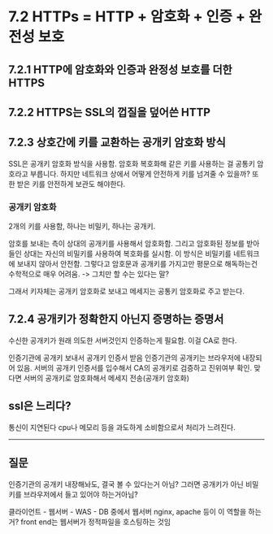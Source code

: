 # 7.2 HTTPs = HTTP + 암호화 + 인증 + 완전성 보호
## 7.2.1 HTTP에 암호화와 인증과 완정성 보호를 더한 HTTPS
## 7.2.2 HTTPS는 SSL의 껍질을 덮어쓴 HTTP
## 7.2.3 상호간에 키를 교환하는 공개키 암호화 방식
SSL은 공개키 암호화 방식을 사용함.
암호화 복호화해 같은 키를 사용하는 걸 공통키 암호라고 부릅니다.
하지만 네트워크 상에서 어떻게 안전하게 키를 넘겨줄 수 있을까?
또한 받은 키를 안전하게 보관도 해야한다.

### 공개키 암호화
2개의 키를 사용함, 하나는 비밀키, 하나는 공개키.

암호를 보내는 측이 상대의 공개키를 사용해서 암호화함. 그리고 암호화된 정보를 받아들인 상대는 자신의 비밀키를 사용하여 복호화를 실시함.
이 방식은 비밀키를 네트워크에 보내지 않아서 안전함.
그렇다고 암호문과 공개키를 가지고만 평문으로 해독하는건 수학적으로 매우 어려움. -> 그치만 할 수는 있다는 말?

그래서 키자체는 공개키 암호화로 보내고
메세지는 공통키 암호화로 주고 받는다.

## 7.2.4 공개키가 정확한지 아닌지 증명하는 증명서
수신한 공개키가 원래 의도한 서버것인지 인증하는게 필요함. 이걸 CA로 한다.

인증기관에 공개키 보내서 공개키 인증서 받음
인증기관의 공개키는 브라우저에 내장되어 있음. 
서버의 공개키 인증서를 입수해서 CA의 공개키로 검증하고 진위여부 확인.
맞다면 서버의 공개키로 암호화해서 메세지 전송(공개키 암호화)

## ssl은 느리다?
통신이 지연된다
cpu나 메모리 등을 과도하게 소비함으로서 처리가 느려진다.


---
## 질문
인증기관의 공개키 내장해놔도, 결국 볼 수 있다는거 아님?
그러면 공개키가 아닌 비밀키를 브라우저에서 들고 있어야 하는거아님?

클라이언트 - 웹서버 - WAS - DB 중에서 
웹서버 nginx, apache 등이 이 역할을 하는거?
front end는 웹서버가 정적파일을 호스팅하는 것임